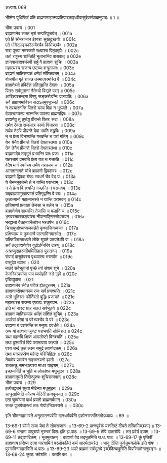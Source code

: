 अध्यायः 069

भीष्मेण युधिष्ठिरं प्रति ब्राह्मणमाहात्म्यप्रतिपादकपृथ्वीवासुदेवसंवादानुवादः ॥ 1 ॥
	
भीष्म उवाच ।	001  
ब्राह्मणानेव सततं भृशं सम्परिपूजयेत् ।	001a  
एते हि सोमराजान ईश्वराः सुखदुःखयोः ॥	001c  
एते भोगैरलङ्कारैरन्यैश्चैव किमिच्छकैः ।	002a  
सदा पूज्या नमस्कारै रक्ष्याश्च पितृवन्नृपैः ।	002c  
ततो राष्ट्रस्य शान्तिर्हि भूतानामिव वासवात् ॥	002e  
ज्ञानवान्ब्रह्मवर्चस्वी राष्ट्रे वै ब्राह्मणः शुचिः ।	003a  
महारथश्च राजन्य एष्टव्यः शत्रुतापनः ॥	003c  
ब्राह्मणं जातिसम्पन्नं धर्मज्ञं संशितव्रतम् ।	004a  
बोजयीत गृहे राजन्न तस्मात्परमस्ति वै ॥	004c  
ब्राह्मणेभ्यो हविर्दत्तं प्रतिगृह्णन्ति देवताः ।	005a  
पितरः सर्वभूतानां नैतेभ्यो विद्यते परम् ॥	005c  
आदित्यश्चन्द्रमा विष्णुः सङ्करोऽग्निः प्रजापतिः ।	006a  
सर्वे ब्राह्मणमाविश्य सदाऽन्नमुपभुञ्जते ॥	006c  
न तस्याश्नन्ति पितरो यस्य विप्रा न भुञ्जते ।	007a  
देवाश्चाप्यस्य नाश्नन्ति पापस्य ब्राह्मणद्विषः ॥	007c  
ब्राह्मणेषु तु तुष्टेषु प्रीयन्ते पितरः सदा ।	008a  
तथैव देवता राजन्नात्र कार्या विचारणा ॥	008c  
तथैव तेऽपि प्रीयन्ते येषां भवति तद्धविः ।	009a  
न च प्रेत्य विनश्यन्ति गच्छन्ति च परां गतिम् ॥	009c  
येन येनैव प्रीयन्ते पितरो देवतास्तथा ॥	010a  
तेन तेनैव प्रीयन्ते पितरो देवतास्तथा ॥	010c  
ब्राह्मणादेव तद्भूतं प्रभवन्ति यतः प्रजाः ।	011a  
यतश्चायं प्रभवति प्रेत्य यत्र च गच्छति ॥	011c  
वेदैष मार्गं स्वर्गस्य तथैव नरकस्य च ।	012a  
आगतानागते चोभे ब्राह्मणो द्विपदांवरः ॥	012c  
ब्राह्मणो द्विपदां श्रेष्ठः स्वधर्मं चैव वेद यः ।	013a  
ये चैनमनुवर्तन्ते ते न यान्ति पराभवम् ।	013c  
न ते प्रेत्य विनश्यन्ति गच्छन्ति न पराभवम् ॥	013e  
यद्ब्राह्मणमुखात्प्राप्तं प्रतिगृह्णन्ति वै वचः ।	014a  
कृतात्मानो महात्मानस्ते न यान्ति पराभवम् ॥	014c  
क्षत्रियाणां प्रतपतां तेजसा च बलेन च ।	015a  
ब्राह्मणेष्वेव शाम्यन्ति तेजांसि च बलानि च ॥	015c  
भृगवस्तालजङ्घांश्च नीपानाङ्गिरसोऽजयन् ।	016a  
भरद्वाजो वैतहव्यानैलांश्च भरतर्षभ ॥	016c  
चित्रायुधांश्चाप्यजयन्नेते कृष्णाजिनध्वजाः ।	017a  
प्रक्षिप्याथ च कुम्भान्वै पारगामिनमारभेत् ॥	017c  
यत्किञ्चित्कथ्यते लोके श्रूयते पठ्यतेऽपि वा ।	018a  
सर्वं तद्ब्राह्मणेष्वेव गूढोऽग्निरिव दारुषु ॥	018c  
अत्राप्युदाहरन्तीममितिहासं पुरातनम् ।	019a  
संवादं वासुदेवस्य पृथ्व्याश्च भरतर्षभ ॥	019c  
वासुदेव उवाच ।	020  
मातरं सर्वभूतानां पृच्छे त्वां संशयं शुभे ।	020a  
केनस्वित्कर्मणा पापं व्यपोहति नरो गृही ॥	020c  
पृथिव्युवाच ।	021  
ब्राह्मणानेव सेवेत पवित्रं ह्येतदुत्तमम् ।	021a  
ब्राह्मणान्सेवमानस्य रजः सर्वं प्रणश्यति ।	021c  
अतो भूतिरतः कीर्तिरतो बुद्धिः प्रजायते ॥	021e  
महारथश्च राजन्य एष्टव्यः शत्रुतापनः ।	022a  
इति मां नारदः प्राह सततं सर्वभूतये ॥	022c  
ब्राह्मणं जातिसम्पन्नं धर्मज्ञं संशितं शुचिम् ।	023a  
अपरेषां परेषां च परेभ्यश्चैव ये परे ॥	023c  
ब्राह्मणा यं प्रशंसन्ति स मनुष्यः प्रवर्धते ।	024a  
अथ यो ब्राह्मणान्क्रुष्टः पराभवति सोचिरात् ॥	024c  
यथा महार्णवे क्षिप्त आमलोष्टो विनश्यति ।	025a  
तथा दुश्चरितं विप्रे पराभावाय कल्पते ॥	025c  
पश्य चन्द्रे कृतं लक्ष्म समुद्रे लवणोदकम् ।	026a  
तथा भगसहस्रेण महेन्द्रः परिचिह्नितः ॥	026c  
तेषामेव प्रभावेन सहस्रनयनो ह्यसौ ।	027a  
शतक्रतुः समभवत्पश्य माधव यादृशम् ॥	027c  
इच्छन्कीर्तिं च भूतिं च लोकांश्च मधुसूदन ।	028a  
ब्राह्मणानुमते तिष्ठेत्पुरुषः शुचिरात्मवान् ॥	028c  
भीष्म उवाच ।	029  
इत्येतद्वचनं श्रुत्वा मेदिन्या मधूसूदनः ।	029a  
साधुसाध्विति कौरव्य मेदिनीं प्रत्यपूजयत् ॥	029c  
एतां श्रुत्वोपमां पार्थ प्रयतो ब्राह्मणर्षभान् ।	030a  
सततं पूजयेथास्त्वं ततः श्रेयोऽभिपत्स्यसे ॥ ॥	030c  

इति श्रीमन्महाभारते अनुशासनपर्वणि दानधर्मपर्वणि एकोनसप्ततितमोऽध्यायः ॥ 69 ॥

13-69-1 सोमो राजा येषां ते सोमराजानः ॥ 13-69-2 प्रश्नपूर्वकं यत्तदिष्टं दीयते तत्किमिच्छकम् ॥ 13-69-6 चन्द्रमा वायुरापो भूरम्बरं दिशः इति झ.पाठः ॥ 13-69-9 तेपि दातारोपि । तत् प्रदेयं द्रव्यम् ॥ 13-69-11 तद्यज्ञादिकम् । भूतमुत्पन्नम् । ब्राह्मणो वेद तद्भूतमिति थ.ध. पाठः ॥ 13-69-17 कुं पृथिवीं ब्राह्मणाय प्रक्षिप्य दत्त्वा पारगामिनं परलोकहितं कर्म आरभेदाचरेत् । भानू दीप्तिं कुर्वन्नुभयलोके इति शेषः । पुरगामिनमाहरन्निति थ.पाठः ॥ 13-69-23 अपरे ब्राह्मणं सर्वभूतये इच्छेदित्याहुरिति विपरिणामेनानुषङ्गः ॥ 13-69-24 क्रुष्टः क्रोशति । कर्तरि क्तः ॥	
